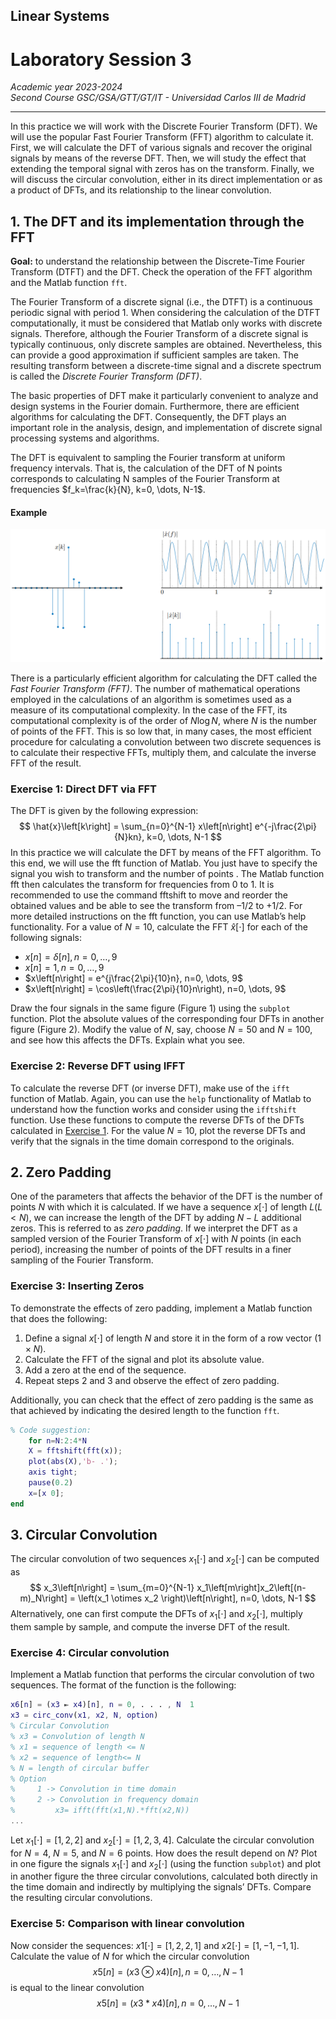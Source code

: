 ## **Linear Systems**

# **Laboratory Session 3**

_Academic year 2023-2024_  
_Second Course GSC/GSA/GTT/GT/IT - Universidad Carlos III de Madrid_

---

In this practice we will work with the Discrete Fourier Transform (DFT). We will use the popular Fast
Fourier Transform (FFT) algorithm to calculate it. First, we will calculate the DFT of various signals
and recover the original signals by means of the reverse DFT. Then, we will study the effect that
extending the temporal signal with zeros has on the transform. Finally, we will discuss the circular
convolution, either in its direct implementation or as a product of DFTs, and its relationship to the
linear convolution.

## 1. The DFT and its implementation through the FFT
**Goal:** to understand the relationship between the Discrete-Time Fourier Transform (DTFT) and the
DFT. Check the operation of the FFT algorithm and the Matlab function `fft`.

The Fourier Transform of a discrete signal (i.e., the DTFT) is a continuous periodic signal with
period 1. When considering the calculation of the DTFT computationally, it must be considered that
Matlab only works with discrete signals. Therefore, although the Fourier Transform of a discrete signal
is typically continuous, only discrete samples are obtained. Nevertheless, this can provide a good
approximation if sufficient samples are taken. The resulting transform between a discrete-time signal
and a discrete spectrum is called the _Discrete Fourier Transform (DFT)_.

The basic properties of DFT make it particularly convenient to analyze and design systems in the
Fourier domain. Furthermore, there are efficient algorithms for calculating the DFT. Consequently, the
DFT plays an important role in the analysis, design, and implementation of discrete signal processing
systems and algorithms.

The DFT is equivalent to sampling the Fourier transform at uniform frequency intervals. That is, the
calculation of the DFT of N points corresponds to calculating N samples of the Fourier Transform at
frequencies $f_k=\frac{k}{N}, k=0, \dots, N-1$.

#### Example
![Fourier transform of x[k]](fourier_transform.png)

There is a particularly efficient algorithm for calculating the DFT called the _Fast Fourier Transform
(FFT)_. The number of mathematical operations employed in the calculations of an algorithm is
sometimes used as a measure of its computational complexity. In the case of the FFT, its computational
complexity is of the order of $N \log N$, where $N$ is the number of points of the FFT. This is so low that,
in many cases, the most efficient procedure for calculating a convolution between two discrete
sequences is to calculate their respective FFTs, multiply them, and calculate the inverse FFT of the
result.

### Exercise 1: Direct DFT via FFT
The DFT is given by the following expression:
$$
\hat{x}\left[k\right] = \sum_{n=0}^{N-1} x\left[n\right] e^{-j\frac{2\pi}{N}kn}, k=0, \dots, N-1
$$
In this practice we will calculate the DFT by means of the FFT algorithm. To this end, we will use the
fft function of Matlab. You just have to specify the signal you wish to transform and the number of
points . The Matlab function fft then calculates the transform for frequencies from 0 to 1. It is
recommended to use the command fftshift to move and reorder the obtained values and be able to see
the transform from –1/2 to +1/2. For more detailed instructions on the fft function, you can use
Matlab’s help functionality.
For a value of $N=10$, calculate the FFT $\hat{x}[\cdot]$ for each of the following signals:

* $x\left[n\right] = \delta\left[n\right], n=0, \dots, 9$
* $x\left[n\right] = 1, n=0, \dots, 9$
* $x\left[n\right] = e^{j\frac{2\pi}{10}n}, n=0, \dots, 9$
* $x\left[n\right] = \cos\left(\frac{2\pi}{10}n\right), n=0, \dots, 9$

Draw the four signals in the same figure (Figure 1) using the `subplot` function. Plot the absolute values
of the corresponding four DFTs in another figure (Figure 2). Modify the value of $N$, say, choose $N=50$
and $N=100$, and see how this affects the DFTs. Explain what you see.

### Exercise 2: Reverse DFT using IFFT
To calculate the reverse DFT (or inverse DFT), make use of the `ifft` function of Matlab. Again, you can
use the `help` functionality of Matlab to understand how the function works and consider using the
`ifftshift` function. Use these functions to compute the reverse DFTs of the DFTs calculated in
[Exercise 1][i1]. For the value $N=10$, plot the reverse DFTs and verify that the signals in the time
domain correspond to the originals.

## 2. Zero Padding

One of the parameters that affects the behavior of the DFT is the number of points $N$ with which it is
calculated. If we have a sequence $x[\cdot]$ of length $L(L<N)$, we can increase the length of
the DFT by adding $N-L$ additional zeros. This is referred to as _zero padding_. If we interpret the DFT
as a sampled version of the Fourier Transform of $x[\cdot]$ with $N$ points (in each period), increasing
the number of points of the DFT results in a finer sampling of the Fourier Transform.

### Exercise 3: Inserting Zeros
To demonstrate the effects of zero padding, implement a Matlab function that does the following:

1. Define a signal $x[\cdot]$ of length $N$ and store it in the form of a row vector $(1 \times N)$.
1. Calculate the FFT of the signal and plot its absolute value.
1. Add a zero at the end of the sequence.
1. Repeat steps 2 and 3 and observe the effect of zero padding.

Additionally, you can check that the effect of zero padding is the same as that achieved by indicating
the desired length to the function `fft`.

```matlab
% Code suggestion:
    for n=N:2:4*N
    X = fftshift(fft(x));
    plot(abs(X),'b- .');
    axis tight;
    pause(0.2)
    x=[x 0];
end
```

## 3. Circular Convolution

The circular convolution of two sequences $x_1[\cdot]$ and $x_2[\cdot]$ can be computed as
$$
x_3\left[n\right] = \sum_{m=0}^{N-1} x_1\left[m\right]x_2\left[(n-m)_N\right] =
\left(x_1 \otimes x_2 \right)\left[n\right], n=0, \dots, N-1
$$
Alternatively, one can first compute the DFTs of $x_1[\cdot]$ and $x_2[\cdot]$, multiply them sample
by sample, and compute the inverse DFT of the result.

### Exercise 4: Circular convolution
Implement a Matlab function that performs the circular convolution of two sequences. The format of
the function is the following:

```matlab
x6[n] = (x3 ⇤ x4)[n], n = 0, . . . , N  1
x3 = circ_conv(x1, x2, N, option)
% Circular Convolution
% x3 = Convolution of length N
% x1 = sequence of length <= N
% x2 = sequence of length<= N
% N = length of circular buffer
% Option
%     1 -> Convolution in time domain
%     2 -> Convolution in frequency domain
%         x3= ifft(fft(x1,N).*fft(x2,N))
...
```

Let $x_1[\cdot]=[1,2,2]$ and $x_2[\cdot]=[1,2,3,4]$. Calculate the circular convolution for $N=4$,
$N=5$, and $N=6$ points. How does the result depend on $N$? Plot in one figure the signals
$x_1[\cdot]$ and $x_2[\cdot]$ (using the function `subplot`) and plot in another figure the three
circular convolutions, calculated both directly in the time domain and indirectly by multiplying the
signals’ DFTs. Compare the resulting
circular convolutions.

### Exercise 5: Comparison with linear convolution
Now consider the sequences: $x1[\cdot] = [1, 2, 2, 1]$ and $x2[\cdot] = [1, -1, -1, 1]$. Calculate the
value of $N$ for which the circular convolution
$$
x5[n] = \left(x3 \otimes x4\right)\left[n\right], n = 0, \dots , N-1
$$
is equal to the linear convolution
$$
x5[n] = \left(x3 \ast x4\right)\left[n\right], n = 0, \dots , N-1
$$

[i1]: https://github.com/alonso-herreros/uni-linsys-lab4/issues/1
